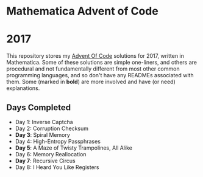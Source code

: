# Mathematica Advent of Code
# 2017

This repository stores my [Advent Of Code](http:http://adventofcode.com/2017/) solutions for 2017, written in Mathematica.  Some of these solutions are simple one-liners, and others are procedural and not fundamentally different from most other common programming languages, and so don't have any READMEs associated with them.  Some (marked in **bold**) are more involved and have (or need) explanations.

## Days Completed

* Day 1: Inverse Captcha
* Day 2: Corruption Checksum
* **Day 3**: Spiral Memory
* Day 4: High-Entropy Passphrases
* **Day 5**: A Maze of Twisty Trampolines, All Alike
* Day 6: Memory Reallocation
* **Day 7**: Recursive Circus
* Day 8: I Heard You Like Registers
